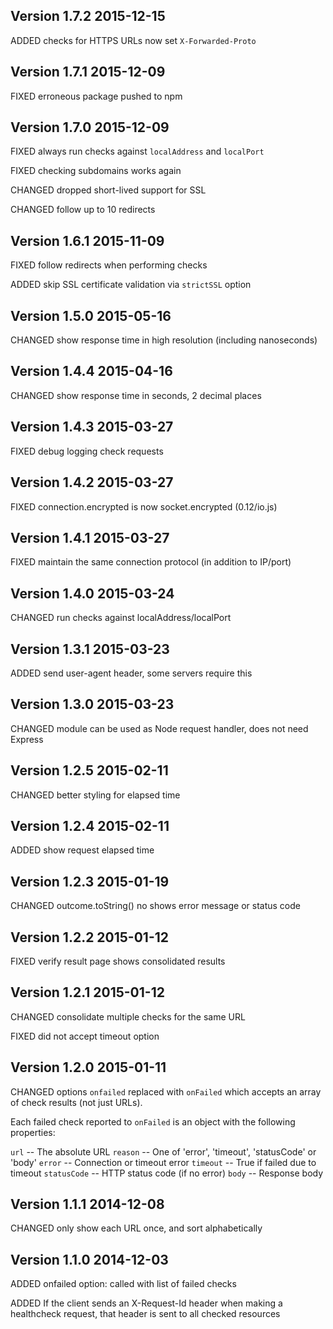## Version 1.7.2  2015-12-15

ADDED checks for HTTPS URLs now set `X-Forwarded-Proto`


## Version 1.7.1  2015-12-09

FIXED erroneous package pushed to npm


## Version 1.7.0  2015-12-09

FIXED always run checks against `localAddress` and `localPort`

FIXED checking subdomains works again

CHANGED dropped short-lived support for SSL

CHANGED follow up to 10 redirects


## Version 1.6.1  2015-11-09

FIXED follow redirects when performing checks

ADDED skip SSL certificate validation via `strictSSL` option


## Version 1.5.0  2015-05-16

CHANGED show response time in high resolution (including nanoseconds)


## Version 1.4.4  2015-04-16

CHANGED show response time in seconds, 2 decimal places


## Version 1.4.3  2015-03-27

FIXED debug logging check requests


## Version 1.4.2  2015-03-27

FIXED connection.encrypted is now socket.encrypted (0.12/io.js)


## Version 1.4.1  2015-03-27

FIXED maintain the same connection protocol (in addition to IP/port)


## Version 1.4.0  2015-03-24

CHANGED run checks against localAddress/localPort


## Version 1.3.1  2015-03-23

ADDED send user-agent header, some servers require this


## Version 1.3.0  2015-03-23

CHANGED module can be used as Node request handler, does not need Express


## Version 1.2.5  2015-02-11

CHANGED better styling for elapsed time


## Version 1.2.4  2015-02-11

ADDED show request elapsed time


## Version 1.2.3  2015-01-19

CHANGED outcome.toString() no shows error message or status code


## Version 1.2.2  2015-01-12

FIXED verify result page shows consolidated results


## Version 1.2.1  2015-01-12

CHANGED consolidate multiple checks for the same URL

FIXED did not accept timeout option


## Version 1.2.0  2015-01-11

CHANGED options `onfailed` replaced with `onFailed` which accepts an array of
check results (not just URLs).

Each failed check reported to `onFailed` is an object with the following
properties:

`url`         -- The absolute URL
`reason`      -- One of 'error', 'timeout', 'statusCode' or 'body'
`error`       -- Connection or timeout error
`timeout`     -- True if failed due to timeout
`statusCode`  -- HTTP status code (if no error)
`body`        -- Response body


## Version 1.1.1  2014-12-08

CHANGED only show each URL once, and sort alphabetically


## Version 1.1.0  2014-12-03

ADDED onfailed option: called with list of failed checks

ADDED If the client sends an X-Request-Id header when making a healthcheck
request, that header is sent to all checked resources

